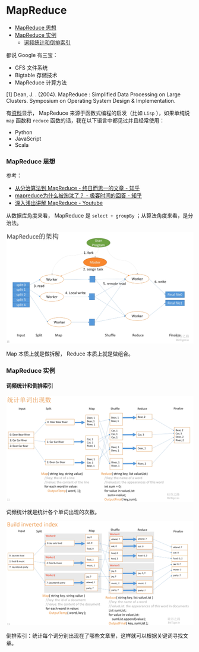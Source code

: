# MapReduce

<!-- @import "[TOC]" {cmd="toc" depthFrom=3 depthTo=6 orderedList=false} -->

<!-- code_chunk_output -->

- [MapReduce 思想](#mapreduce-思想)
- [MapReduce 实例](#mapreduce-实例)
  - [词频统计和倒排索引](#词频统计和倒排索引)

<!-- /code_chunk_output -->


都说 Google 有三宝：
- GFS 文件系统
- Bigtable 存储技术
- MapReduce 计算方法

[1] Dean, J. . (2004). MapReduce : Simplified Data Processing on Large Clusters. Symposium on Operating System Design & Implementation.

有[资料](https://baike.baidu.com/item/MapReduce/133425)显示， MapReduce 来源于函数式编程的启发（比如 `Lisp` ），如果单纯说 `map` 函数和 `reduce` 函数的话，我在以下语言中都见过并且经常使用：
- Python
- JavaScript
- Scala

### MapReduce 思想

参考：
- [从分治算法到 MapReduce - 终日而思一的文章 - 知乎](https://zhuanlan.zhihu.com/p/50733498)
- [mapreduce为什么被淘汰了？ - 极客时间的回答 - 知乎](https://www.zhihu.com/question/303101438/answer/655475086)
- [深入浅出讲解 MapReduce - Youtube](https://www.youtube.com/watch?v=Rz8JCS9TfOQ)

从数据库角度来看， MapReduce 是 `select + groupBy` ；从算法角度来看，是分治法。

![硅谷之路 BitTiger.io](./images/20210626mapreduce0.png)

Map 本质上就是做拆解， Reduce 本质上就是做组合。

### MapReduce 实例

#### 词频统计和倒排索引

![硅谷之路 BitTiger.io](./images/20210626mapreduce1.png)

词频统计就是统计各个单词出现的次数。

![硅谷之路 BitTiger.io](./images/20210626mapreduce2.png)

倒排索引：统计每个词分别出现在了哪些文章里，这样就可以根据关键词寻找文章。
